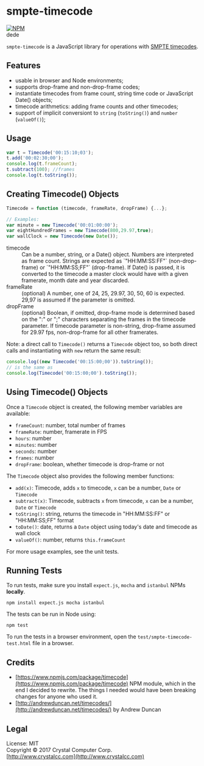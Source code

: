 # smpte-timecode
[![NPM](https://nodei.co/npm/smpte-timecode.png?compact=true)](https://nodei.co/npm/smpte-timecode/)  
dede

`smpte-timecode` is a JavaScript library for operations with [SMPTE timecodes](https://en.wikipedia.org/wiki/SMPTE_timecode).

## Features

- usable in browser and Node environments;
- supports drop-frame and non-drop-frame codes;
- instantiate timecodes from frame count, string time code or JavaScript Date() objects;
- timecode arithmetics: adding frame counts and other timecodes;
- support of implicit conversiont to `string` (`toString()`) and `number` (`valueOf()`);

## Usage

```javascript
var t = Timecode('00:15:10;03');
t.add('00:02:30;00');
console.log(t.frameCount);
t.subtract(100); //frames
console.log(t.toString());
```

## Creating Timecode() Objects
```javascript
Timecode = function (timecode, frameRate, dropFrame) {...};

// Examples:
var minute = new Timecode('00:01:00:00');
var eightHundredFrames = new Timecode(800,29.97,true);
var wallClock = new Timecode(new Date());
```
<dl>
    <dt>timecode</dt>
    <dd>Can be a number, string, or a Date() object. Numbers are interpreted as
        frame count. Strings are expected as `"HH:MM:SS:FF"` (non-drop-frame) or
        `"HH:MM:SS;FF"` (drop-frame). If Date() is passed, it is converted to the
        timecode a master clock would have with a given framerate, month date and 
        year discarded.</dd>
    <dt>frameRate</dt>
    <dd>(optional) A number, one of 24, 25, 29.97, 30, 50, 60 is expected. 
        29,97 is assumed if the parameter is omitted.
    </dd>
    <dt>dropFrame</dt>
    <dd>(optional) Boolean, if omitted, drop-frame mode is determined based on
        the ":" or ";" characters separating the frames in the timecode parameter.
        If timecode parameter is non-string, drop-frame assumed for 29.97 fps,
        non-drop-frame for all other framerates.
    </dd>
</dl>

Note: a direct call to `Timecode()` returns a `Timecode` object too, so both direct
calls and instantiating with `new` return the same result:
```javascript
console.log((new Timecode('00:15:00;00')).toString()); 
// is the same as
console.log(Timecode('00:15:00;00').toString());
```

## Using Timecode() Objects

Once a `Timecode` object is created, the following member variables are available:

- `frameCount`: number, total number of frames
- `frameRate`: number, framerate in FPS
- `hours`: number
- `minutes`: number
- `seconds`: number
- `frames`: number
- `dropFrame`: boolean, whether timecode is drop-frame or not

The `Timecode` object also provides the following member functions:

- `add(x)`: Timecode, adds `x` to timecode, `x` can be a number, `Date` or `Timecode`
- `subtract(x)`: Timecode, subtracts `x` from timecode, `x` can be a number, `Date` 
    or `Timecode`
- `toString()`: string, returns the timecode in "HH:MM:SS:FF" or "HH:MM:SS;FF" format
- `toDate()`: date, returns a `Date` object using today's date and timecode as wall clock
- `valueOf()`: number, returns `this.frameCount`

For more usage examples, see the unit tests.

## Running Tests
To run tests, make sure you install `expect.js`, `mocha` and `istanbul` NPMs **locally**.

    npm install expect.js mocha istanbul

The tests can be run in Node using:

    npm test

To run the tests in a browser environment, open the `test/smpte-timecode-test.html` file
in a browser.

## Credits
- [https://www.npmjs.com/package/timecode](https://www.npmjs.com/package/timecode) 
NPM module, which in the end I decided to rewrite. The things I needed would have 
been breaking changes for anyone who used it.
- [http://andrewduncan.net/timecodes/](http://andrewduncan.net/timecodes/) by Andrew Duncan

## Legal
License: MIT  
Copyright &copy; 2017 Crystal Computer Corp.   
[http://www.crystalcc.com](http://www.crystalcc.com)
